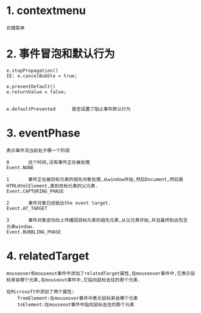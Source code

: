 
# 1. contextmenu

    右键菜单

    
# 2. 事件冒泡和默认行为

    e.stopPropagation()
    IE: e.cancelBubble = true;

    e.preventDefault()
    e.returnValue = false;


    e.defaultPrevented      是否设置了阻止事件默认行为

# 3. eventPhase

    表示事件流当前处于哪一个阶段

    0       这个时间,没有事件正在被处理
    Event.NONE

    1       事件正在被目标元素的祖先对象处理,从window开始,然后Document,然后是
    HTMLHtmlElement,直到目标元素的父元素.
    Event.CAPTURING_PHASE

    2       事件对象已经抵达the event target.
    Event.AT_TARGET

    3       事件对象逆向向上传播回目标元素的祖先元素,从父元素开始,并且最终到达包含
    元素window.
    Event.BUBBLING_PHASE

# 4. relatedTarget

    mouseover和mouseout事件中添加了relatedTarget属性,在mouseover事件中,它表示鼠标来自哪个元素,在mouseout事件中,它指向鼠标去往的那个元素.

    在Microsoft中添加了两个属性:
        fromElement:在mouseover事件中表示鼠标来自哪个元素
        toElement:在mouseout事件中指向鼠标去往的那个元素

